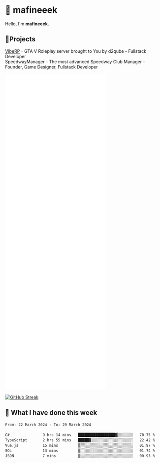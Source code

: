 # 👋 mafineeek
Hello, I'm **mafineeek**.

## 📝Projects

[VibeRP](https://v-rp.pl) - GTA V Roleplay server brought to You by d2qube - Fullstack Developer<br/>
SpeedwayManager - The most advanced Speedway Club Manager - Founder, Game Designer, Fullstack Developer


![](./github-metrics.svg)

[![GitHub Streak](https://streak-stats.demolab.com/?user=mafineeek)](https://git.io/streak-stats)

## 📰 What I have done this week
<!--START_SECTION:waka-->

```txt
From: 22 March 2024 - To: 29 March 2024

C#               9 hrs 14 mins   █████████████████▓░░░░░░░   70.75 %
TypeScript       2 hrs 55 mins   █████▓░░░░░░░░░░░░░░░░░░░   22.42 %
Vue.js           15 mins         ▒░░░░░░░░░░░░░░░░░░░░░░░░   01.97 %
SQL              13 mins         ▒░░░░░░░░░░░░░░░░░░░░░░░░   01.74 %
JSON             7 mins          ▒░░░░░░░░░░░░░░░░░░░░░░░░   00.93 %
```

<!--END_SECTION:waka-->

